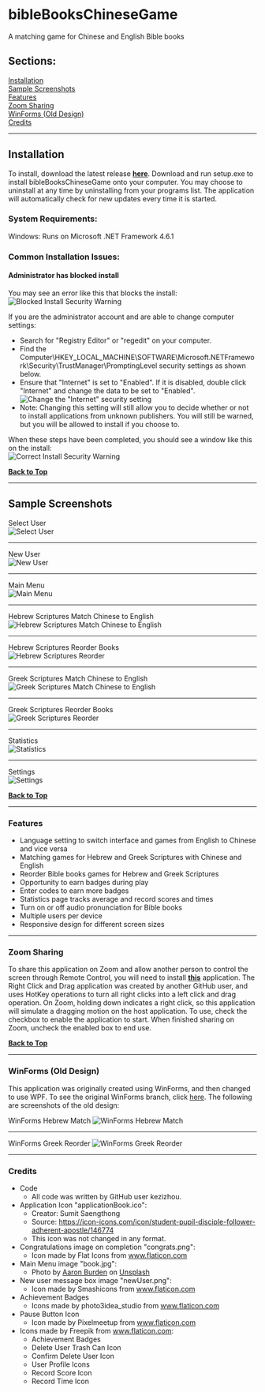 # bibleBooksChineseGame
A matching game for Chinese and English Bible books

## Sections:  
[Installation](#installation)  
[Sample Screenshots](#sample-screenshots)  
[Features](#features)  
[Zoom Sharing](#zoom-sharing)  
[WinForms (Old Design)](#winforms-old-design)  
[Credits](#credits)

***
## Installation

To install, download the latest release [**here**](https://github.com/kezizhou/bibleBooksChineseGame/releases/latest).
Download and run setup.exe to install bibleBooksChineseGame onto your computer. You may choose to uninstall at any time by uninstalling from your programs list. The application will automatically check for new updates every time it is started.

### System Requirements:
Windows: Runs on Microsoft .NET Framework 4.6.1

### Common Installation Issues:

#### Administrator has blocked install
You may see an error like this that blocks the install:  
![Blocked Install Security Warning](documentation/blockedSecurityWarning.png)

If you are the administrator account and are able to change computer settings:  
* Search for "Registry Editor" or "regedit" on your computer.  
* Find the Computer\HKEY_LOCAL_MACHINE\SOFTWARE\Microsoft\.NETFramework\Security\TrustManager\PromptingLevel security settings as shown below.  
* Ensure that "Internet" is set to "Enabled". If it is disabled, double click "Internet" and change the data to be set to "Enabled".  
![Change the "Internet" security setting](documentation/changeSecuritySettings.png)  
* Note: Changing this setting will still allow you to decide whether or not to install applications from unknown publishers. You will still be warned, but you will be allowed to install if you choose to.  

When these steps have been completed, you should see a window like this on the install:  
![Correct Install Security Warning](documentation/correctSecurityWarning.png)

**[Back to Top](#bibleBooksChineseGame)**

***
## Sample Screenshots

Select User  
![Select User](documentation/selectUser.png)  
***

New User  
![New User](documentation/newUser.png)   
***

Main Menu  
![Main Menu](documentation/mainMenu.png)  
***

Hebrew Scriptures Match Chinese to English  
![Hebrew Scriptures Match Chinese to English](documentation/hebrewMatch.png)  
***

Hebrew Scriptures Reorder Books  
![Hebrew Scriptures Reorder](documentation/hebrewReorder.png)  
***

Greek Scriptures Match Chinese to English  
![Greek Scriptures Match Chinese to English](documentation/greekMatch.png)  
***

Greek Scriptures Reorder Books  
![Greek Scriptures Reorder](documentation/greekReorder.png)  
***

Statistics  
![Statistics](documentation/statistics.png)  
***

Settings  
![Settings](documentation/settings.png)

**[Back to Top](#bibleBooksChineseGame)**

***
### Features
* Language setting to switch interface and games from English to Chinese and vice versa
* Matching games for Hebrew and Greek Scriptures with Chinese and English
* Reorder Bible books games for Hebrew and Greek Scriptures
* Opportunity to earn badges during play
* Enter codes to earn more badges
* Statistics page tracks average and record scores and times
* Turn on or off audio pronunciation for Bible books
* Multiple users per device
* Responsive design for different screen sizes

***
### Zoom Sharing
To share this application on Zoom and allow another person to control the screen through Remote Control, you will need to install [**this**](https://github.com/joshuatz/right-click-and-drag/releases/download/v0.1.0/right-click-and-drag.exe) application. The Right Click and Drag application was created by another GitHub user, and uses HotKey operations to turn all right clicks into a left click and drag operation. On Zoom, holding down indicates a right click, so this application will simulate a dragging motion on the host application. To use, check the checkbox to enable the application to start. When finished sharing on Zoom, uncheck the enabled box to end use.

**[Back to Top](#bibleBooksChineseGame)**

***
### WinForms (Old Design)
This application was originally created using WinForms, and then changed to use WPF. To see the original WinForms branch, click [here](https://github.com/kezizhou/bibleBooksChineseGame/tree/winforms). The following are screenshots of the old design:  

WinForms Hebrew Match
![WinForms Hebrew Match](documentation/winformsHebrewMatch.png)
***

WinForms Greek Reorder
![WinForms Greek Reorder](documentation/winformsGreekReorder.png)

***
### Credits
* Code
  * All code was written by GitHub user kezizhou.
* Application Icon "applicationBook.ico": 
  * Creator: Sumit Saengthong
  * Source: https://icon-icons.com/icon/student-pupil-disciple-follower-adherent-apostle/146774
  * This icon was not changed in any format.
* Congratulations image on completion "congrats.png":
  * Icon made by Flat Icons from www.flaticon.com
* Main Menu image "book.jpg":
  * Photo by [Aaron Burden](https://unsplash.com/@aaronburden) on [Unsplash](https://unsplash.com/)
* New user message box image "newUser.png":
  * Icon made by Smashicons from www.flaticon.com
* Achievement Badges
  * Icons made by photo3idea_studio from www.flaticon.com
* Pause Button Icon
  * Icon made by Pixelmeetup from www.flaticon.com
* Icons made by Freepik from www.flaticon.com:
  * Achievement Badges
  * Delete User Trash Can Icon
  * Confirm Delete User Icon
  * User Profile Icons
  * Record Score Icon
  * Record Time Icon
